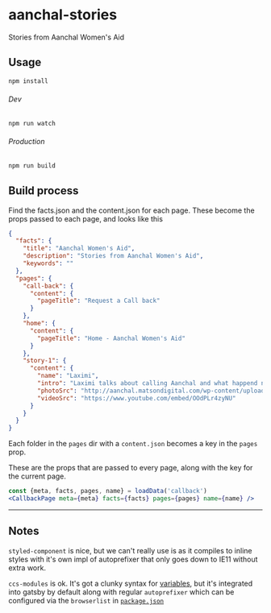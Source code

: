 # aanchal-stories

Stories from Aanchal Women's Aid

## Usage

```sh
npm install
```

###### Dev

```sh
npm run watch
```

###### Production

```sh
npm run build
```

## Build process

Find the facts.json and the content.json for each page.
These become the props passed to each page, and looks like this

```json
{
  "facts": {
    "title": "Aanchal Women's Aid",
    "description": "Stories from Aanchal Women's Aid",
    "keywords": ""
  },
  "pages": {
    "call-back": {
      "content": {
        "pageTitle": "Request a Call back"
      }
    },
    "home": {
      "content": {
        "pageTitle": "Home - Aanchal Women's Aid"
      }
    },
    "story-1": {
      "content": {
        "name": "Laximi",
        "intro": "Laximi talks about calling Aanchal and what happend next",
        "photoSrc": "http://aanchal.matsondigital.com/wp-content/uploads/2015/11/slider_image02.jpg",
        "videoSrc": "https://www.youtube.com/embed/OOdPLr4zyNU"
      }
    }
  }
}
```

Each folder in the `pages` dir with a `content.json` becomes a key in the `pages` prop.

These are the props that are passed to every page, along with the key for the current page.

```jsx
const {meta, facts, pages, name} = loadData('callback')
<CallbackPage meta={meta} facts={facts} pages={pages} name={name} />
```
---

## Notes

`styled-component` is nice, but we can't really use is as it compiles to inline styles with it's own impl of autoprefixer that only goes down to IE11 without extra work.

`ccs-modules` is ok. It's got a clunky syntax for [variables][css-modules-vars], but it's integrated into gatsby by default along with regular `autoprefixer` which can be configured via the `browserlist` in [`package.json`](./package.json)




[css-modules-vars]: https://github.com/css-modules/css-modules/blob/master/docs/values-variables.md
